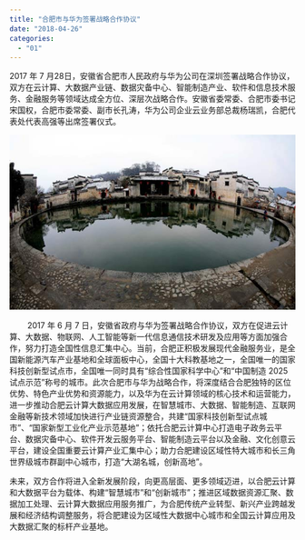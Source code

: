 ```yaml
---
title: "合肥市与华为签署战略合作协议"
date: "2018-04-26"
categories: 
  - "01"
---
```


2017 年 7 月28日，安徽省合肥市人民政府与华为公司在深圳签署战略合作协议，双方在云计算、大数据产业链、数据灾备中心、智能制造产业、软件和信息技术服务、金融服务等领域达成全方位、深层次战略合作。安徽省委常委、合肥市委书记宋国权，合肥市委常委、副市长孔涛，华为公司企业云业务部总裁杨瑞凯，合肥代表处代表高强等出席签署仪式。

![](images/20180426004134-84.jpg)

        2017 年 6 月 7 日，安徽省政府与华为签署战略合作协议，双方在促进云计算、大数据、物联网、人工智能等新一代信息通信技术研发及应用等方面加强合作，努力打造全国性信息汇集中心。当前，合肥正积极发展现代金融服务业，是全国新能源汽车产业基地和全球面板中心，全国十大科教基地之一，全国唯一的国家科技创新型试点市，全国唯一同时具有“综合性国家科学中心”和“中国制造 2025 试点示范”称号的城市。此次合肥市与华为战略合作，将深度结合合肥独特的区位优势、特色产业优势和资源能力，以及华为在云计算领域的核心技术和运营能力，进一步推动合肥云计算大数据应用发展，在智慧城市、大数据、智能制造、互联网金融等新技术领域加快进行产业链资源整合，共建“国家科技创新型试点城市”、“国家新型工业化产业示范基地”；依托合肥云计算中心打造电子政务云平台、数据灾备中心、软件开发云服务平台、智能制造云平台以及金融、文化创意云平台，建设全国重要云计算产业汇集中心；助力合肥建设区域性特大城市和长三角世界级城市群副中心城市，打造“大湖名城，创新高地”。

未来，双方合作将进入全新发展阶段，向更高层面、更多领域迈进，以合肥云计算和大数据平台为载体、构建“智慧城市”和“创新城市”；推进区域数据资源汇聚、数据加工处理、云计算大数据应用服务推广，为合肥传统产业转型、新兴产业跨越发展和经济结构调整服务，将合肥建设为区域性大数据中心城市和全国云计算应用及大数据汇聚的标杆产业基地。

